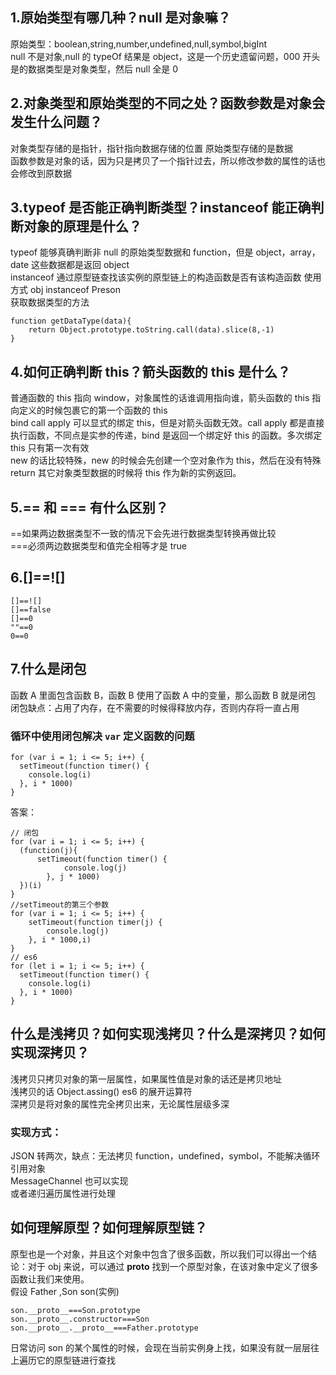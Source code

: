 ## 1.原始类型有哪几种？null 是对象嘛？

原始类型：boolean,string,number,undefined,null,symbol,bigInt  
null 不是对象,null 的 typeOf 结果是 object，这是一个历史遗留问题，000 开头是的数据类型是对象类型，然后 null 全是 0

## 2.对象类型和原始类型的不同之处？函数参数是对象会发生什么问题？

对象类型存储的是指针，指针指向数据存储的位置 原始类型存储的是数据  
函数参数是对象的话，因为只是拷贝了一个指针过去，所以修改参数的属性的话也会修改到原数据

## 3.typeof 是否能正确判断类型？instanceof 能正确判断对象的原理是什么？

typeof 能够真确判断非 null 的原始类型数据和 function，但是 object，array，date 这些数据都是返回 object  
instanceof 通过原型链查找该实例的原型链上的构造函数是否有该构造函数 使用方式 obj instanceof Preson  
获取数据类型的方法

```
function getDataType(data){
    return Object.prototype.toString.call(data).slice(8,-1)
}
```

## 4.如何正确判断 this？箭头函数的 this 是什么？

普通函数的 this 指向 window，对象属性的话谁调用指向谁，箭头函数的 this 指向定义的时候包裹它的第一个函数的 this  
bind call apply 可以显式的绑定 this，但是对箭头函数无效。call apply 都是直接执行函数，不同点是实参的传递，bind 是返回一个绑定好 this 的函数。多次绑定 this 只有第一次有效  
new 的话比较特殊，new 的时候会先创建一个空对象作为 this，然后在没有特殊 return 其它对象类型数据的时候将 this 作为新的实例返回。

## 5.== 和 === 有什么区别？

==如果两边数据类型不一致的情况下会先进行数据类型转换再做比较  
===必须两边数据类型和值完全相等才是 true

## 6.[]==![]

```
[]==![]
[]==false
[]==0
""==0
0==0
```

## 7.什么是闭包

函数 A 里面包含函数 B，函数 B 使用了函数 A 中的变量，那么函数 B 就是闭包  
闭包缺点：占用了内存，在不需要的时候得释放内存，否则内存将一直占用

### 循环中使用闭包解决 `var` 定义函数的问题

```
for (var i = 1; i <= 5; i++) {
  setTimeout(function timer() {
    console.log(i)
  }, i * 1000)
}
```

答案：

```
// 闭包
for (var i = 1; i <= 5; i++) {
  (function(j){
      setTimeout(function timer() {
            console.log(j)
        }, j * 1000)
  })(i)
}
//setTimeout的第三个参数
for (var i = 1; i <= 5; i++) {
    setTimeout(function timer(j) {
        console.log(j)
    }, i * 1000,i)
}
// es6
for (let i = 1; i <= 5; i++) {
  setTimeout(function timer() {
    console.log(i)
  }, i * 1000)
}
```

## 什么是浅拷贝？如何实现浅拷贝？什么是深拷贝？如何实现深拷贝？

浅拷贝只拷贝对象的第一层属性，如果属性值是对象的话还是拷贝地址  
浅拷贝的话 Object.assing() es6 的展开运算符  
深拷贝是将对象的属性完全拷贝出来，无论属性层级多深

### 实现方式：

JSON 转两次，缺点：无法拷贝 function，undefined，symbol，不能解决循环引用对象  
MessageChannel 也可以实现  
或者递归遍历属性进行处理

## 如何理解原型？如何理解原型链？

原型也是一个对象，并且这个对象中包含了很多函数，所以我们可以得出一个结论：对于 obj 来说，可以通过 **proto** 找到一个原型对象，在该对象中定义了很多函数让我们来使用。  
假设 Father ,Son son(实例)

```
son.__proto__===Son.prototype
son.__proto__.constructor===Son
son.__proto__.__proto__===Father.prototype
```

日常访问 son 的某个属性的时候，会现在当前实例身上找，如果没有就一层层往上遍历它的原型链进行查找
